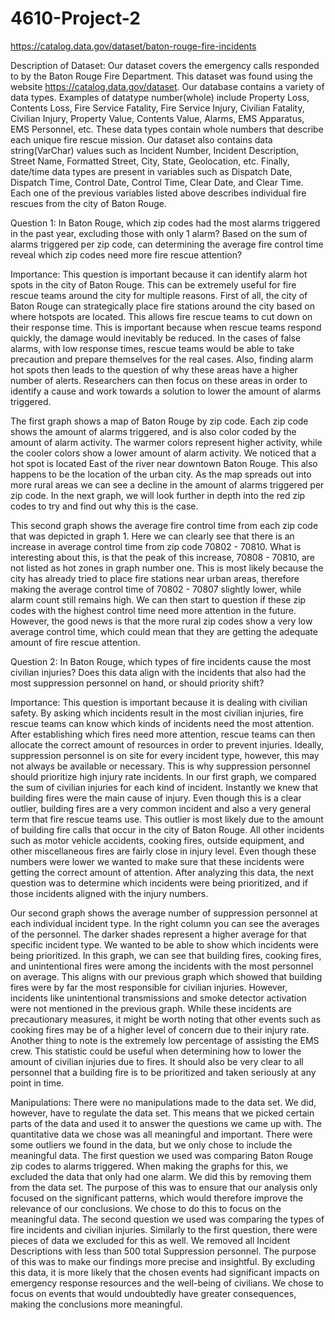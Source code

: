 # 4610-Project-2
https://catalog.data.gov/dataset/baton-rouge-fire-incidents 

Description of Dataset: 
	Our dataset covers the emergency calls responded to by the Baton Rouge Fire Department. This dataset was found using the website https://catalog.data.gov/dataset. Our database contains a variety of data types. Examples of datatype number(whole) include Property Loss, Contents Loss, Fire Service Fatality, Fire Service Injury, Civilian Fatality, Civilian Injury, Property Value, Contents Value, Alarms, EMS Apparatus, EMS Personnel, etc. These data types contain whole numbers that describe each unique fire rescue mission. Our dataset also contains data string(VarChar) values such as Incident Number, Incident Description, Street Name, Formatted Street, City, State, Geolocation, etc. Finally, date/time data types are present in variables such as Dispatch Date, Dispatch Time, Control Date, Control Time, Clear Date, and Clear Time. Each one of the previous variables listed above describes individual fire rescues from the city of Baton Rouge.

Question 1: 
In Baton Rouge, which zip codes had the most alarms triggered in the past year, excluding those with only 1 alarm? Based on the sum of alarms triggered per zip code, can determining the average fire control time reveal which zip codes need more fire rescue attention?

Importance: 
This question is important because it can identify alarm hot spots in the city of Baton Rouge. This can be extremely useful for fire rescue teams around the city for multiple reasons. First of all, the city of Baton Rouge can strategically place fire stations around the city based on where hotspots are located. This allows fire rescue teams to cut down on their response time. This is important because when rescue teams respond quickly, the damage would inevitably be reduced. In the cases of false alarms, with low response times, rescue teams would be able to take precaution and prepare themselves for the real cases. Also, finding alarm hot spots then leads to the question of why these areas have a higher number of alerts. Researchers can then focus on these areas in order to identify a cause and work towards a solution to lower the amount of alarms triggered.

The first graph shows a map of Baton Rouge by zip code. Each zip code shows the amount of alarms triggered, and is also color coded by the amount of alarm activity. The warmer colors represent higher activity, while the cooler colors show a lower amount of alarm activity. We noticed that a hot spot is located East of the river near downtown Baton Rouge. This also happens to be the location of the urban city. As the map spreads out into more rural areas we can see a decline in the amount of alarms triggered per zip code. In the next graph, we will look further in depth into the red zip codes to try and find out why this is the case. 


This second graph shows the average fire control time from each zip code that was depicted in graph 1. Here we can clearly see that there is an increase in average control time from zip code 70802 - 70810. What is interesting about this, is that the peak of this increase, 70808 - 70810, are not listed as hot zones in graph number one. This is most likely because the city has already tried to place fire stations near urban areas, therefore making the average control time of 70802 - 70807 slightly lower, while alarm count still remains high. We can then start to question if these zip codes with the highest control time need more attention in the future. However, the good news is that the more rural zip codes show a very low average control time, which could mean that they are getting the adequate amount of fire rescue attention. 

Question 2: 
In Baton Rouge, which types of fire incidents cause the most civilian injuries? Does this data align with the incidents that also had the most suppression personnel on hand, or should priority shift?

Importance: 
	This question is important because it is dealing with civilian safety. By asking which incidents result in the most civilian injuries, fire rescue teams can know which kinds of incidents need the most attention. After establishing which fires need more attention, rescue teams can then allocate the correct amount of resources in order to prevent injuries. Ideally, suppression personnel is on site for every incident type, however, this may not always be available or necessary. This is why suppression personnel should prioritize high injury rate incidents. 
	In our first graph, we compared the sum of civilian injuries for each kind of incident. Instantly we knew that building fires were the main cause of injury. Even though this is a clear outlier, building fires are a very common incident and also a very general term that fire rescue teams use. This outlier is most likely due to the amount of building fire calls that occur in the city of Baton Rouge. All other incidents such as motor vehicle accidents, cooking fires, outside equipment, and other miscellaneous fires are fairly close in injury level. Even though these numbers were lower we wanted to make sure that these incidents were getting the correct amount of attention. After analyzing this data, the next question was to determine which incidents were being prioritized, and if those incidents aligned with the injury numbers. 

Our second graph shows the average number of suppression personnel at each individual incident type. In the right column you can see the averages of the personnel. The darker shades represent a higher average for that specific incident type. We wanted to be able to show which incidents were being prioritized. In this graph, we can see that building fires, cooking fires, and unintentional fires were among the incidents with the most personnel on average. This aligns with our previous graph which showed that building fires were by far the most responsible for civilian injuries. However, incidents like unintentional transmissions and smoke detector activation were not mentioned in the previous graph. While these incidents are precautionary measures, it might be worth noting that other events such as cooking fires may be of a higher level of concern due to their injury rate. Another thing to note is the extremely low percentage of assisting the EMS crew. This statistic could be useful when determining how to lower the amount of civilian injuries due to fires. It should also be very clear to all personnel that a building fire is to be prioritized and taken seriously at any point in time. 
 
Manipulations:
There were no manipulations made to the data set. We did, however, have to regulate the data set. This means that we picked certain parts of the data and used it to answer the questions we came up with. The quantitative data we chose was all meaningful and important. There were some outliers we found in the data, but we only chose to include the meaningful data. The first question we used was comparing Baton Rouge zip codes to alarms triggered. When making the graphs for this, we excluded the data that only had one alarm. We did this by removing them from the data set. The purpose of this was to ensure that our analysis only focused on the significant patterns, which would therefore improve the relevance of our conclusions. We chose to do this to focus on the meaningful data. The second question we used was comparing the types of fire incidents and civilian injuries. Similarly to the first question, there were pieces of data we excluded for this as well. We removed all Incident Descriptions with less than 500 total Suppression personnel. The purpose of this was to make our findings more precise and insightful. By excluding this data, it is more likely that the chosen events had significant impacts on emergency response resources and the well-being of civilians. We chose to focus on events that would undoubtedly have greater consequences, making the conclusions more meaningful. 

